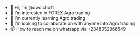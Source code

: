 - 👋 Hi, I’m @owoicho11
- 👀 I’m interested in FOREX Agro trading
- 🌱 I’m currently learning Agro trading
- 💞️ I’m looking to collaborate on with anyone into Agro trading
- 📫 How to reach me on whatsapp via +2348052966549

<!---
owoicho11/owoicho11 is a ✨ special ✨ repository because its `README.md` (this file) appears on your GitHub profile.
You can click the Preview link to take a look at your changes.
--->
